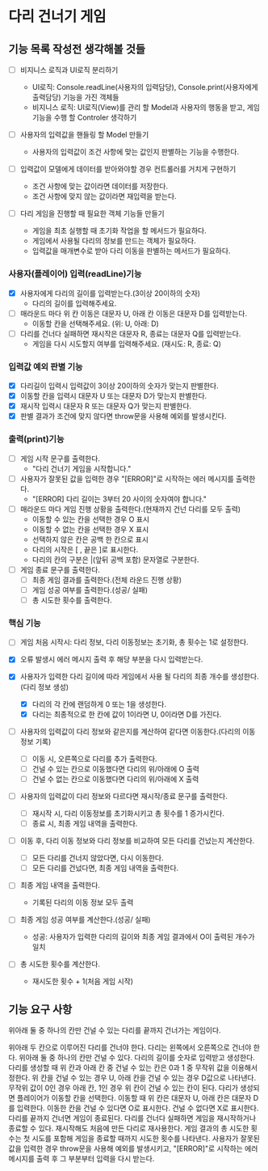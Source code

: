 # 다리 건너기 게임

## 기능 목록 작성전 생각해볼 것들

- [ ] 비지니스 로직과 UI로직 분리하기
  - UI로직: Console.readLine(사용자의 입력담당), Console.print(사용자에게 출력담당) 기능을 가진 객체들
  - 비지니스 로직: UI로직(View)를 관리 할 Model과 사용자의 행동을 받고, 게임 기능을 수행 할 Controler 생각하기

- [ ] 사용자의 입력값을 핸들링 할 Model 만들기
  - 사용자의 입력값이 조건 사항에 맞는 값인지 판별하는 기능을 수행한다.

- [ ] 입력값이 모델에게 데이터를 받아와야할 경우 컨트롤러를 거치게 구현하기
  - 조건 사항에 맞는 값이라면 데이터를 저장한다.
  - 조건 사항에 맞지 않는 값이라면 재입력을 받는다.

- [ ] 다리 게임을 진행할 때 필요한 객체 기능들 만들기
  - 게임을 최초 실행할 때 초기화 작업을 할 메서드가 필요하다.
  - 게임에서 사용될 다리의 정보를 만드는 객체가 필요하다.
  - 입력값을 매개변수로 받아 다리 이동을 판별하는 메서드가 필요하다.

### 사용자(플레이어) 입력(readLine)기능

  - [x] 사용자에게 다리의 길이를 입력받는다.(3이상 20이하의 숫자)
    - 다리의 길이를 입력해주세요.
  - [ ] 매라운드 마다 위 칸 이동은 대문자 U, 아래 칸 이동은 대문자 D를 입력받는다.
    - 이동할 칸을 선택해주세요. (위: U, 아래: D)
  - [ ] 다리를 건너다 실패하면 재시작은 대문자 R, 종료는 대문자 Q를 입력받는다.
    - 게임을 다시 시도할지 여부를 입력해주세요. (재시도: R, 종료: Q)

### 입력값 예외 판별 기능

  - [x] 다리길이 입력시 입력값이 3이상 20이하의 숫자가 맞는지 판별한다.
  - [x] 이동할 칸을 입력시 대문자 U 또는 대문자 D가 맞는지 판별한다.
  - [x] 재시작 입력시 대문자 R 또는 대문자 Q가 맞는지 판별한다.
  - [x] 판별 결과가 조건에 맞지 않다면 throw문을 사용해 예외를 발생시킨다.

### 출력(print)기능

  - [ ] 게임 시작 문구를 출력한다.
    - "다리 건너기 게임을 시작합니다."
  - [ ] 사용자가 잘못된 값을 입력한 경우 "[ERROR]"로 시작하는 에러 메시지를 출력한다. 
    - "[ERROR] 다리 길이는 3부터 20 사이의 숫자여야 합니다."
  - [ ] 매라운드 마다 게임 진행 상황을 출력한다.(현재까지 건넌 다리를 모두 출력)
    - 이동할 수 있는 칸을 선택한 경우 O 표시
    - 이동할 수 없는 칸을 선택한 경우 X 표시
    - 선택하지 않은 칸은 공백 한 칸으로 표시
    - 다리의 시작은 [ , 끝은 ]로 표시한다.
    - 다리의 칸의 구분은 |(앞뒤 공백 포함) 문자열로 구분한다.
  - [ ] 게임 종료 문구를 출력한다.
    - [ ] 최종 게임 결과를 출력한다.(전체 라운드 진행 상황)
    - [ ] 게임 성공 여부를 출력한다.(성공/ 실패)
    - [ ] 총 시도한 횟수를 출력한다.

### 핵심 기능

  - [ ] 게임 처음 시작시: 다리 정보, 다리 이동정보는 초기화, 총 횟수는 1로 설정한다.
  - [x] 오류 발생시 에러 메시지 출력 후 해당 부분을 다시 입력받는다.

  - [x] 사용자가 입력한 다리 길이에 따라 게임에서 사용 될 다리의 최종 개수를 생성한다.(다리 정보 생성)
    - [x] 다리의 각 칸에 랜덤하게 0 또는 1을 생성한다.
    - [x] 다리는 최종적으로 한 칸에 값이 1이라면 U, 0이라면 D를 가진다.

  - [ ] 사용자의 입력값이 다리 정보와 같은지를 계산하여 같다면 이동한다.(다리의 이동 정보 기록)
    - [ ] 이동 시, 오른쪽으로 다리를 추가 출력한다.
    - [ ] 건널 수 있는 칸으로 이동했다면 다리의 위/아래에 O 출력
    - [ ] 건널 수 없는 칸으로 이동했다면 다리의 위/아래에 X 출력

  - [ ] 사용자의 입력값이 다리 정보와 다르다면 재시작/종료 문구를 출력한다.
    - [ ] 재시작 시, 다리 이동정보를 초기화시키고 총 횟수를 1 증가시킨다.
    - [ ] 종료 시, 최종 게임 내역을 출력한다.

  - [ ] 이동 후, 다리 이동 정보와 다리 정보를 비교하여 모든 다리를 건넜는지 계산한다.
    - [ ] 모든 다리를 건너지 않았다면, 다시 이동한다.
    - [ ] 모든 다리를 건넜다면, 최종 게임 내역을 출력한다.

  - [ ] 최종 게임 내역을 출력한다.
    - 기록된 다리의 이동 정보 모두 출력
  - [ ] 최종 게임 성공 여부를 계산한다.(성공/ 실패)
    - 성공: 사용자가 입력한 다리의 길이와 최종 게임 결과에서 O이 출력된 개수가 일치
  - [ ] 총 시도한 횟수를 계산한다.
    - 재시도한 횟수 + 1(처음 게임 시작)

## 기능 요구 사항

위아래 둘 중 하나의 칸만 건널 수 있는 다리를 끝까지 건너가는 게임이다. 

위아래 두 칸으로 이루어진 다리를 건너야 한다.
다리는 왼쪽에서 오른쪽으로 건너야 한다.
위아래 둘 중 하나의 칸만 건널 수 있다.
다리의 길이를 숫자로 입력받고 생성한다.
다리를 생성할 때 위 칸과 아래 칸 중 건널 수 있는 칸은 0과 1 중 무작위 값을 이용해서 정한다.
위 칸을 건널 수 있는 경우 U, 아래 칸을 건널 수 있는 경우 D값으로 나타낸다.
무작위 값이 0인 경우 아래 칸, 1인 경우 위 칸이 건널 수 있는 칸이 된다.
다리가 생성되면 플레이어가 이동할 칸을 선택한다.
이동할 때 위 칸은 대문자 U, 아래 칸은 대문자 D를 입력한다.
이동한 칸을 건널 수 있다면 O로 표시한다. 건널 수 없다면 X로 표시한다.
다리를 끝까지 건너면 게임이 종료된다.
다리를 건너다 실패하면 게임을 재시작하거나 종료할 수 있다.
재시작해도 처음에 만든 다리로 재사용한다.
게임 결과의 총 시도한 횟수는 첫 시도를 포함해 게임을 종료할 때까지 시도한 횟수를 나타낸다.
사용자가 잘못된 값을 입력한 경우 throw문을 사용해 예외를 발생시키고, "[ERROR]"로 시작하는 에러 메시지를 출력 후 그 부분부터 입력을 다시 받는다.